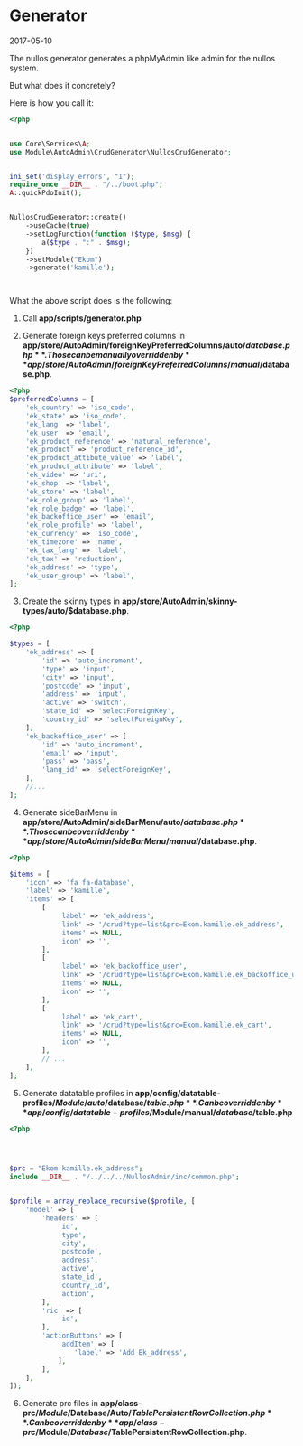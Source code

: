 Generator
================
2017-05-10


The nullos generator generates a phpMyAdmin like admin for the nullos system.


But what does it concretely?



Here is how you call it:

```php
<?php


use Core\Services\A;
use Module\AutoAdmin\CrudGenerator\NullosCrudGenerator;


ini_set('display_errors', "1");
require_once __DIR__ . "/../boot.php";
A::quickPdoInit();


NullosCrudGenerator::create()
    ->useCache(true)
    ->setLogFunction(function ($type, $msg) {
        a($type . ":" . $msg);
    })
    ->setModule("Ekom")
    ->generate('kamille');




```


What the above script does is the following:



1. Call **app/scripts/generator.php** 

2. Generate foreign keys preferred columns in **app/store/AutoAdmin/foreignKeyPreferredColumns/auto/$database.php**.
Those can be manually overridden by **app/store/AutoAdmin/foreignKeyPreferredColumns/manual/$database.php**.

```php
<?php 
$preferredColumns = [
    'ek_country' => 'iso_code',
    'ek_state' => 'iso_code',
    'ek_lang' => 'label',
    'ek_user' => 'email',
    'ek_product_reference' => 'natural_reference',
    'ek_product' => 'product_reference_id',
    'ek_product_attibute_value' => 'label',
    'ek_product_attribute' => 'label',
    'ek_video' => 'uri',
    'ek_shop' => 'label',
    'ek_store' => 'label',
    'ek_role_group' => 'label',
    'ek_role_badge' => 'label',
    'ek_backoffice_user' => 'email',
    'ek_role_profile' => 'label',
    'ek_currency' => 'iso_code',
    'ek_timezone' => 'name',
    'ek_tax_lang' => 'label',
    'ek_tax' => 'reduction',
    'ek_address' => 'type',
    'ek_user_group' => 'label',
];


```


3. Create the skinny types in **app/store/AutoAdmin/skinny-types/auto/$database.php**.
            
```php
<?php

$types = [
    'ek_address' => [
        'id' => 'auto_increment',
        'type' => 'input',
        'city' => 'input',
        'postcode' => 'input',
        'address' => 'input',
        'active' => 'switch',
        'state_id' => 'selectForeignKey',
        'country_id' => 'selectForeignKey',
    ],
    'ek_backoffice_user' => [
        'id' => 'auto_increment',
        'email' => 'input',
        'pass' => 'pass',
        'lang_id' => 'selectForeignKey',
    ],
    //...
];    
```            
            
            

   
   
4. Generate sideBarMenu in **app/store/AutoAdmin/sideBarMenu/auto/$database.php**.
Those can be overridden by **app/store/AutoAdmin/sideBarMenu/manual/$database.php**.


```php
<?php

$items = [
    'icon' => 'fa fa-database',
    'label' => 'kamille',
    'items' => [
        [
            'label' => 'ek_address',
            'link' => '/crud?type=list&prc=Ekom.kamille.ek_address',
            'items' => NULL,
            'icon' => '',
        ],
        [
            'label' => 'ek_backoffice_user',
            'link' => '/crud?type=list&prc=Ekom.kamille.ek_backoffice_user',
            'items' => NULL,
            'icon' => '',
        ],
        [
            'label' => 'ek_cart',
            'link' => '/crud?type=list&prc=Ekom.kamille.ek_cart',
            'items' => NULL,
            'icon' => '',
        ],
        // ...
    ],
];        
```

5. Generate datatable profiles in **app/config/datatable-profiles/$Module/auto/$database/$table.php**.
Can be overridden by **app/config/datatable-profiles/$Module/manual/$database/$table.php**


```php
<?php




$prc = "Ekom.kamille.ek_address";
include __DIR__ . "/../../../NullosAdmin/inc/common.php";


$profile = array_replace_recursive($profile, [
    'model' => [
        'headers' => [
            'id',
            'type',
            'city',
            'postcode',
            'address',
            'active',
            'state_id',
            'country_id',
            'action',
        ],
        'ric' => [
            'id',
        ],
        'actionButtons' => [
            'addItem' => [
                'label' => 'Add Ek_address',
            ],
        ],
    ],
]);

```


6. Generate prc files in **app/class-prc/$Module/$Database/Auto/$TablePersistentRowCollection.php**.
Can be overridden by **app/class-prc/$Module/$Database/$TablePersistentRowCollection.php**.


